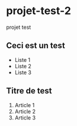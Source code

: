 # projet-test-2
projet test
## Ceci est un test
- Liste 1
- Liste 2
- Liste 3
## Titre de test
1. Article 1
2. Article 2
3. Article 3
